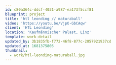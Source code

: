 ```yaml
---
id: c80a364c-ddcf-4031-a987-ea173f5ccf81
blueprint: project
title: 'htl leonding // maturaball'
video: 'https://youtu.be/VjpO-GbCAqw'
client: 'HTL Leonding'
location: 'Kaufmännischer Palast, Linz'
template: work-detail
updated_by: 3b1835fb-f772-46f8-877c-2057921937cd
updated_at: 1681375805
thumbnail:
  - work/htl-leonding-maturaball.jpg
---
```

